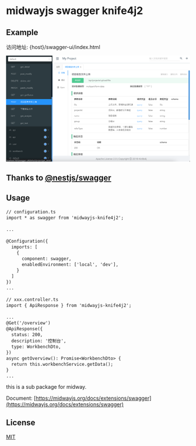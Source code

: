 # midwayjs swagger knife4j2

## Example

访问地址: {host}/swagger-ui/index.html

![示例图](./public/screen.png)

## Thanks to [@nestjs/swagger](https://github.com/nestjs/swagger)

## Usage
```dotnetcli
// configuration.ts
import * as swagger from 'midwayjs-knife4j2';

...

@Configuration({
  imports: [
    {
      component: swagger,
      enabledEnvironment: ['local', 'dev'],
    }
  ]
})
...

// xxx.controller.ts
import { ApiResponse } from 'midwayjs-knife4j2';

...
@Get('/overview')
@ApiResponse({
  status: 200,
  description: '控制台',
  type: WorkbenchDto,
})
async getOverview(): Promise<WorkbenchDto> {
  return this.workbenchService.getData();
}
...
```

this is a sub package for midway.

Document: [https://midwayjs.org/docs/extensions/swagger](https://midwayjs.org/docs/extensions/swagger)

## License

[MIT]((https://github.com/fangbao-0418/midway/blob/master/LICENSE))
